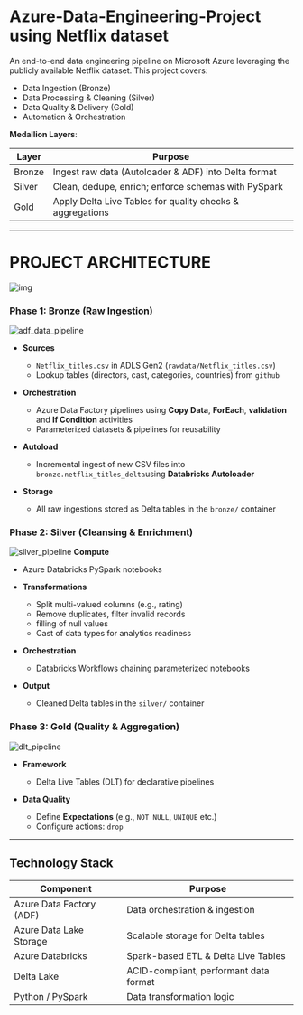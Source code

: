 # Azure-Data-Engineering-Project using Netflix dataset
An end-to-end data engineering pipeline on Microsoft Azure leveraging the publicly available Netflix dataset. This project covers:
- Data Ingestion (Bronze)
- Data Processing & Cleaning (Silver)
- Data Quality & Delivery (Gold)
- Automation & Orchestration

**Medallion Layers**:

| Layer  | Purpose                                                    |
| ------ | ---------------------------------------------------------- |
| Bronze | Ingest raw data (Autoloader & ADF) into Delta format      |
| Silver | Clean, dedupe, enrich; enforce schemas with PySpark       |
| Gold   | Apply Delta Live Tables for quality checks & aggregations |

---

# PROJECT ARCHITECTURE

![img](https://private-user-images.githubusercontent.com/121890747/453922655-d477b71f-1c48-49cc-813c-f3f8d273f512.png?jwt=eyJhbGciOiJIUzI1NiIsInR5cCI6IkpXVCJ9.eyJpc3MiOiJnaXRodWIuY29tIiwiYXVkIjoicmF3LmdpdGh1YnVzZXJjb250ZW50LmNvbSIsImtleSI6ImtleTUiLCJleHAiOjE3NDk5MDE1NzQsIm5iZiI6MTc0OTkwMTI3NCwicGF0aCI6Ii8xMjE4OTA3NDcvNDUzOTIyNjU1LWQ0NzdiNzFmLTFjNDgtNDljYy04MTNjLWYzZjhkMjczZjUxMi5wbmc_WC1BbXotQWxnb3JpdGhtPUFXUzQtSE1BQy1TSEEyNTYmWC1BbXotQ3JlZGVudGlhbD1BS0lBVkNPRFlMU0E1M1BRSzRaQSUyRjIwMjUwNjE0JTJGdXMtZWFzdC0xJTJGczMlMkZhd3M0X3JlcXVlc3QmWC1BbXotRGF0ZT0yMDI1MDYxNFQxMTQxMTRaJlgtQW16LUV4cGlyZXM9MzAwJlgtQW16LVNpZ25hdHVyZT02OTNlNWIzNmRmNGY3MWMxYThhMzBhMzFkODg2OWU0ZTdlZGNkMzdmNzhkM2M0OWViM2E3OWM4MjQwMzRjYWViJlgtQW16LVNpZ25lZEhlYWRlcnM9aG9zdCJ9.rxsejYPLG2_9Oy4OxTmB59szXeLrXFQxTVbnpMt9LiM)




### Phase 1: Bronze (Raw Ingestion)
![adf_data_pipeline](https://private-user-images.githubusercontent.com/121890747/453949832-92fd0b31-0ee6-4218-9580-efebdbfe61cd.png?jwt=eyJhbGciOiJIUzI1NiIsInR5cCI6IkpXVCJ9.eyJpc3MiOiJnaXRodWIuY29tIiwiYXVkIjoicmF3LmdpdGh1YnVzZXJjb250ZW50LmNvbSIsImtleSI6ImtleTUiLCJleHAiOjE3NDk2NTA3MDYsIm5iZiI6MTc0OTY1MDQwNiwicGF0aCI6Ii8xMjE4OTA3NDcvNDUzOTQ5ODMyLTkyZmQwYjMxLTBlZTYtNDIxOC05NTgwLWVmZWJkYmZlNjFjZC5wbmc_WC1BbXotQWxnb3JpdGhtPUFXUzQtSE1BQy1TSEEyNTYmWC1BbXotQ3JlZGVudGlhbD1BS0lBVkNPRFlMU0E1M1BRSzRaQSUyRjIwMjUwNjExJTJGdXMtZWFzdC0xJTJGczMlMkZhd3M0X3JlcXVlc3QmWC1BbXotRGF0ZT0yMDI1MDYxMVQxNDAwMDZaJlgtQW16LUV4cGlyZXM9MzAwJlgtQW16LVNpZ25hdHVyZT00YTgxYWUwYjk1YTc5NTgzZTYwZGQ0OWExMjhhZmNkMTY3NzczZWE5NzE5ZWVlMWM2ZTNmOWM3ZGE1OGU0ZDNiJlgtQW16LVNpZ25lZEhlYWRlcnM9aG9zdCJ9.guq5ZKv3XdIzAsVLl_E8E7tAtAJ83T8QMlpzkNzXZvY)


- **Sources**  
  - `Netflix_titles.csv` in ADLS Gen2 (`rawdata/Netflix_titles.csv`)  
  - Lookup tables (directors, cast, categories, countries) from `github`

- **Orchestration**  
  - Azure Data Factory pipelines using **Copy Data**, **ForEach**, **validation** and **If Condition** activities  
  - Parameterized datasets & pipelines for reusability  

- **Autoload**  
  - Incremental ingest of new CSV files into `bronze.netflix_titles_delta`using **Databricks Autoloader**

- **Storage**  
  - All raw ingestions stored as Delta tables in the `bronze/` container  

### Phase 2: Silver (Cleansing & Enrichment)
![silver_pipeline](https://private-user-images.githubusercontent.com/121890747/453961432-b53605ce-25fc-49b1-8275-8ca2972cd7c6.png?jwt=eyJhbGciOiJIUzI1NiIsInR5cCI6IkpXVCJ9.eyJpc3MiOiJnaXRodWIuY29tIiwiYXVkIjoicmF3LmdpdGh1YnVzZXJjb250ZW50LmNvbSIsImtleSI6ImtleTUiLCJleHAiOjE3NDk2NTcwMTIsIm5iZiI6MTc0OTY1NjcxMiwicGF0aCI6Ii8xMjE4OTA3NDcvNDUzOTYxNDMyLWI1MzYwNWNlLTI1ZmMtNDliMS04Mjc1LThjYTI5NzJjZDdjNi5wbmc_WC1BbXotQWxnb3JpdGhtPUFXUzQtSE1BQy1TSEEyNTYmWC1BbXotQ3JlZGVudGlhbD1BS0lBVkNPRFlMU0E1M1BRSzRaQSUyRjIwMjUwNjExJTJGdXMtZWFzdC0xJTJGczMlMkZhd3M0X3JlcXVlc3QmWC1BbXotRGF0ZT0yMDI1MDYxMVQxNTQ1MTJaJlgtQW16LUV4cGlyZXM9MzAwJlgtQW16LVNpZ25hdHVyZT02MzUyMWU3Mjg4YmRhOTRiYzIwMTkxZmM4ZDNjYTk2OGU2NGE0MjBlMGY2MzUzMzgwNGEzNGM1MjRiYmViNGViJlgtQW16LVNpZ25lZEhlYWRlcnM9aG9zdCJ9.rNylI7gDIDwaRHRjvRvXEoJDrHmUcmOGZ3Lv8sjvT60)
**Compute**  
  - Azure Databricks PySpark notebooks  

- **Transformations**  
  - Split multi-valued columns (e.g., rating)  
  - Remove duplicates, filter invalid records  
  - filling of null values  
  - Cast of data types for analytics readiness  

- **Orchestration**  
  - Databricks Workflows chaining parameterized notebooks  

- **Output**  
  - Cleaned Delta tables in the `silver/` container  

### Phase 3: Gold (Quality & Aggregation)
![dlt_pipeline](https://private-user-images.githubusercontent.com/121890747/453973262-1517a8c5-dce5-4000-ba5a-6ec1aa6f519b.png?jwt=eyJhbGciOiJIUzI1NiIsInR5cCI6IkpXVCJ9.eyJpc3MiOiJnaXRodWIuY29tIiwiYXVkIjoicmF3LmdpdGh1YnVzZXJjb250ZW50LmNvbSIsImtleSI6ImtleTUiLCJleHAiOjE3NDk2NTY4MjQsIm5iZiI6MTc0OTY1NjUyNCwicGF0aCI6Ii8xMjE4OTA3NDcvNDUzOTczMjYyLTE1MTdhOGM1LWRjZTUtNDAwMC1iYTVhLTZlYzFhYTZmNTE5Yi5wbmc_WC1BbXotQWxnb3JpdGhtPUFXUzQtSE1BQy1TSEEyNTYmWC1BbXotQ3JlZGVudGlhbD1BS0lBVkNPRFlMU0E1M1BRSzRaQSUyRjIwMjUwNjExJTJGdXMtZWFzdC0xJTJGczMlMkZhd3M0X3JlcXVlc3QmWC1BbXotRGF0ZT0yMDI1MDYxMVQxNTQyMDRaJlgtQW16LUV4cGlyZXM9MzAwJlgtQW16LVNpZ25hdHVyZT1iODMxZGJmNDgzYzJhMDczYzE0MGRkODlmMWYxMWQxMmRkZTJiNWRkOGYxZmYzZWQwYzQ3OGVmZjJjN2FiOWQ1JlgtQW16LVNpZ25lZEhlYWRlcnM9aG9zdCJ9.A5qRYsv90QcTJk2jEUQ3fH-FBY9eUYrrHykDIoTP_n4)
- **Framework**  
  - Delta Live Tables (DLT) for declarative pipelines  

- **Data Quality**  
  - Define **Expectations** (e.g., `NOT NULL`, `UNIQUE` etc.)  
  - Configure actions:  `drop`


---

## Technology Stack

| Component                 | Purpose                                   |
| ------------------------- | ----------------------------------------- |
| Azure Data Factory (ADF)  | Data orchestration & ingestion            |
| Azure Data Lake Storage   | Scalable storage for Delta tables         |
| Azure Databricks          | Spark-based ETL & Delta Live Tables       |
| Delta Lake                | ACID-compliant, performant data format    |
| Python / PySpark          | Data transformation logic                 |

